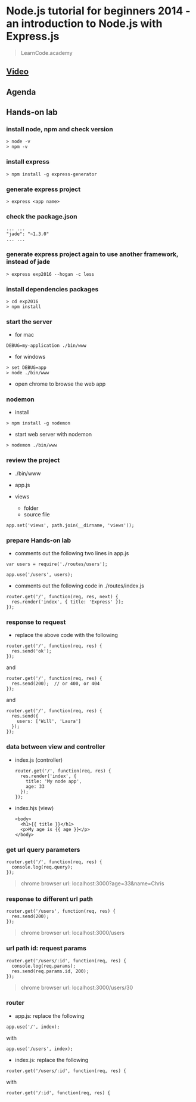 
# Node.js tutorial for beginners 2014 - an introduction to Node.js with Express.js

> LearnCode.academy

## [Video](https://www.youtube.com/watch?v=FqMIyTH9wSg)

## Agenda

## Hands-on lab

### install node, npm and check version

```
> node -v
> npm -v
```

### install express

```
> npm install -g express-generator
```

### generate express project

```
> express <app name>
```

### check the package.json

```
... ...
"jade": "~1.3.0"
... ...
```

### generate express project again to use another framework, instead of jade

```
> express exp2016 --hogan -c less
```

### install dependencies packages

```
> cd exp2016
> npm install
```

### start the server

* for mac

```
DEBUG=my-application ./bin/www
```

* for windows

```
> set DEBUG=app
> node ./bin/www
```

* open chrome to browse the web app

### nodemon

* install

```
> npm install -g nodemon
```

* start web server with nodemon

```
> nodemon ./bin/www
```

### review the project

* ./bin/www

* app.js

* views

  - folder
  - source file

```
app.set('views', path.join(__dirname, 'views'));
```

### prepare Hands-on lab

* comments out the following two lines in app.js

```
var users = require('./routes/users');
```

```
app.use('/users', users);
```

* comments out the following code in ./routes/index.js

```
router.get('/', function(req, res, next) {
  res.render('index', { title: 'Express' });
});
```

### response to request

* replace the above code with the following

```
router.get('/', function(req, res) {
  res.send('ok');
});
```

and

```
router.get('/', function(req, res) {
  res.send(200);  // or 400, or 404
});
```

and

```
router.get('/', function(req, res) {
  res.send({
    users: ['Will', 'Laura']
  });
});
```

### data between view and controller

* index.js (controller)

  ```
  router.get('/', function(req, res) {
    res.render('index', {
      title: 'My node app',
      age: 33
    });
  });
  ```

* index.hjs (view)

  ```
  <body>
    <h1>{{ title }}</h1>
    <p>My age is {{ age }}</p>
  </body>
  ```

### get url query parameters

```
router.get('/', function(req, res) {
  console.log(req.query);
});
```

> chrome browser url: localhost:3000?age=33&name=Chris

### response to different url path

```
router.get('/users', function(req, res) {
  res.send(200);
});
```

> chrome browser url: localhost:3000/users

### url path id: request params

```
router.get('/users/:id', function(req, res) {
  console.log(req.params);
  res.send(req.params.id, 200);
});
```

> chrome browser url: localhost:3000/users/30

### router

* app.js: replace the following

```
app.use('/', index);
```

with

```
app.use('/users', index);
```

* index.js: replace the following

```
router.get('/users/:id', function(req, res) {
```

with

```
router.get('/:id', function(req, res) {
```
